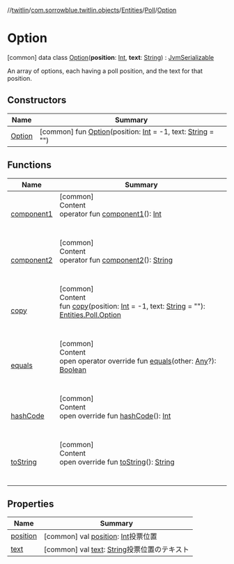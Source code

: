 //[twitlin](../../../../index.md)/[com.sorrowblue.twitlin.objects](../../../index.md)/[Entities](../../index.md)/[Poll](../index.md)/[Option](index.md)



# Option  
 [common] data class [Option](index.md)(**position**: [Int](https://kotlinlang.org/api/latest/jvm/stdlib/kotlin/-int/index.html), **text**: [String](https://kotlinlang.org/api/latest/jvm/stdlib/kotlin/-string/index.html)) : [JvmSerializable](../../../../com.sorrowblue.twitlin.annotation/-jvm-serializable/index.md)

An array of options, each having a poll position, and the text for that position.

   


## Constructors  
  
|  Name|  Summary| 
|---|---|
| <a name="com.sorrowblue.twitlin.objects/Entities.Poll.Option/Option/#kotlin.Int#kotlin.String/PointingToDeclaration/"></a>[Option](-option.md)| <a name="com.sorrowblue.twitlin.objects/Entities.Poll.Option/Option/#kotlin.Int#kotlin.String/PointingToDeclaration/"></a> [common] fun [Option](-option.md)(position: [Int](https://kotlinlang.org/api/latest/jvm/stdlib/kotlin/-int/index.html) = -1, text: [String](https://kotlinlang.org/api/latest/jvm/stdlib/kotlin/-string/index.html) = "")   <br>


## Functions  
  
|  Name|  Summary| 
|---|---|
| <a name="com.sorrowblue.twitlin.objects/Entities.Poll.Option/component1/#/PointingToDeclaration/"></a>[component1](component1.md)| <a name="com.sorrowblue.twitlin.objects/Entities.Poll.Option/component1/#/PointingToDeclaration/"></a>[common]  <br>Content  <br>operator fun [component1](component1.md)(): [Int](https://kotlinlang.org/api/latest/jvm/stdlib/kotlin/-int/index.html)  <br><br><br>
| <a name="com.sorrowblue.twitlin.objects/Entities.Poll.Option/component2/#/PointingToDeclaration/"></a>[component2](component2.md)| <a name="com.sorrowblue.twitlin.objects/Entities.Poll.Option/component2/#/PointingToDeclaration/"></a>[common]  <br>Content  <br>operator fun [component2](component2.md)(): [String](https://kotlinlang.org/api/latest/jvm/stdlib/kotlin/-string/index.html)  <br><br><br>
| <a name="com.sorrowblue.twitlin.objects/Entities.Poll.Option/copy/#kotlin.Int#kotlin.String/PointingToDeclaration/"></a>[copy](copy.md)| <a name="com.sorrowblue.twitlin.objects/Entities.Poll.Option/copy/#kotlin.Int#kotlin.String/PointingToDeclaration/"></a>[common]  <br>Content  <br>fun [copy](copy.md)(position: [Int](https://kotlinlang.org/api/latest/jvm/stdlib/kotlin/-int/index.html) = -1, text: [String](https://kotlinlang.org/api/latest/jvm/stdlib/kotlin/-string/index.html) = ""): [Entities.Poll.Option](index.md)  <br><br><br>
| <a name="kotlin/Any/equals/#kotlin.Any?/PointingToDeclaration/"></a>[equals](../../../../com.sorrowblue.twitlin.v2.users/-users-api/-expansion/-companion/index.md#%5Bkotlin%2FAny%2Fequals%2F%23kotlin.Any%3F%2FPointingToDeclaration%2F%5D%2FFunctions%2F1930806739)| <a name="kotlin/Any/equals/#kotlin.Any?/PointingToDeclaration/"></a>[common]  <br>Content  <br>open operator override fun [equals](../../../../com.sorrowblue.twitlin.v2.users/-users-api/-expansion/-companion/index.md#%5Bkotlin%2FAny%2Fequals%2F%23kotlin.Any%3F%2FPointingToDeclaration%2F%5D%2FFunctions%2F1930806739)(other: [Any](https://kotlinlang.org/api/latest/jvm/stdlib/kotlin/-any/index.html)?): [Boolean](https://kotlinlang.org/api/latest/jvm/stdlib/kotlin/-boolean/index.html)  <br><br><br>
| <a name="kotlin/Any/hashCode/#/PointingToDeclaration/"></a>[hashCode](../../../../com.sorrowblue.twitlin.v2.users/-users-api/-expansion/-companion/index.md#%5Bkotlin%2FAny%2FhashCode%2F%23%2FPointingToDeclaration%2F%5D%2FFunctions%2F1930806739)| <a name="kotlin/Any/hashCode/#/PointingToDeclaration/"></a>[common]  <br>Content  <br>open override fun [hashCode](../../../../com.sorrowblue.twitlin.v2.users/-users-api/-expansion/-companion/index.md#%5Bkotlin%2FAny%2FhashCode%2F%23%2FPointingToDeclaration%2F%5D%2FFunctions%2F1930806739)(): [Int](https://kotlinlang.org/api/latest/jvm/stdlib/kotlin/-int/index.html)  <br><br><br>
| <a name="kotlin/Any/toString/#/PointingToDeclaration/"></a>[toString](../../../../com.sorrowblue.twitlin.v2.users/-users-api/-expansion/-companion/index.md#%5Bkotlin%2FAny%2FtoString%2F%23%2FPointingToDeclaration%2F%5D%2FFunctions%2F1930806739)| <a name="kotlin/Any/toString/#/PointingToDeclaration/"></a>[common]  <br>Content  <br>open override fun [toString](../../../../com.sorrowblue.twitlin.v2.users/-users-api/-expansion/-companion/index.md#%5Bkotlin%2FAny%2FtoString%2F%23%2FPointingToDeclaration%2F%5D%2FFunctions%2F1930806739)(): [String](https://kotlinlang.org/api/latest/jvm/stdlib/kotlin/-string/index.html)  <br><br><br>


## Properties  
  
|  Name|  Summary| 
|---|---|
| <a name="com.sorrowblue.twitlin.objects/Entities.Poll.Option/position/#/PointingToDeclaration/"></a>[position](position.md)| <a name="com.sorrowblue.twitlin.objects/Entities.Poll.Option/position/#/PointingToDeclaration/"></a> [common] val [position](position.md): [Int](https://kotlinlang.org/api/latest/jvm/stdlib/kotlin/-int/index.html)投票位置   <br>
| <a name="com.sorrowblue.twitlin.objects/Entities.Poll.Option/text/#/PointingToDeclaration/"></a>[text](text.md)| <a name="com.sorrowblue.twitlin.objects/Entities.Poll.Option/text/#/PointingToDeclaration/"></a> [common] val [text](text.md): [String](https://kotlinlang.org/api/latest/jvm/stdlib/kotlin/-string/index.html)投票位置のテキスト   <br>

